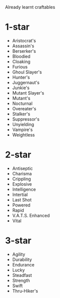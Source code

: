 Already learnt craftables

# 1-star
* Aristocrat's
* Assassin's
* Berserker's
* Bloodied
* Cloaking
* Furious
* Ghoul Slayer's
* Hunter's
* Juggernaut's
* Junkie's
* Mutant Slayer's
* Mutant's
* Nocturnal
* Overeater's
* Stalker's
* Suppressor's
* Unyielding
* Vampire's
* Weightless

# 2-star
* Antiseptic
* Charisma
* Crippling
* Explosive
* Intelligence
* Intertial
* Last Shot
* Powered
* Rapid
* V.A.T.S. Enhanced
* Vital

# 3-star
* Agility
* Durability
* Endurance
* Lucky
* Steadfast
* Strength
* Swift
* Thru-Hiker's
